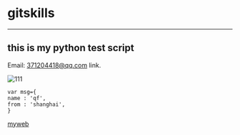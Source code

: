 # gitskills

------

this is my python test script
--------------

Email: <371204418@qq.com> link.


![111](http://www.runoob.com/images/lamp.jpg)

```
var msg={
name : 'qf',
from : 'shanghai',
}
```
[myweb](http://qfsf.link)



